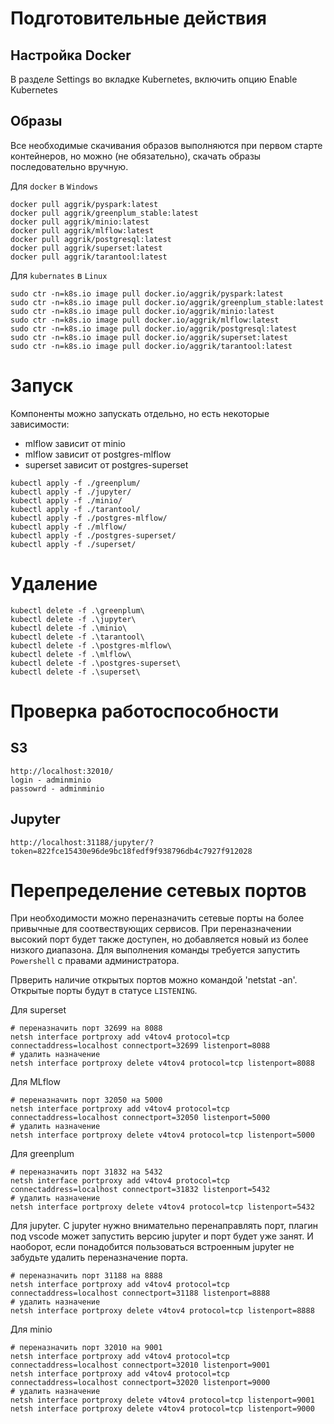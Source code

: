 # Подготовительные действия

## Настройка Docker

В разделе Settings во вкладке Kubernetes, включить опцию Enable Kubernetes

## Образы

Все необходимые скачивания образов выполняются при первом старте контейнеров, но можно (не обязательно), скачать образы последовательно вручную.

Для `docker` в `Windows`

```
docker pull aggrik/pyspark:latest
docker pull aggrik/greenplum_stable:latest
docker pull aggrik/minio:latest
docker pull aggrik/mlflow:latest
docker pull aggrik/postgresql:latest
docker pull aggrik/superset:latest
docker pull aggrik/tarantool:latest
```

Для `kubernates` в `Linux`

```
sudo ctr -n=k8s.io image pull docker.io/aggrik/pyspark:latest
sudo ctr -n=k8s.io image pull docker.io/aggrik/greenplum_stable:latest
sudo ctr -n=k8s.io image pull docker.io/aggrik/minio:latest
sudo ctr -n=k8s.io image pull docker.io/aggrik/mlflow:latest
sudo ctr -n=k8s.io image pull docker.io/aggrik/postgresql:latest
sudo ctr -n=k8s.io image pull docker.io/aggrik/superset:latest
sudo ctr -n=k8s.io image pull docker.io/aggrik/tarantool:latest

```

# Запуск

Компоненты можно запускать отдельно, но есть некоторые зависимости: 

- mlflow зависит от minio
- mlflow зависит от postgres-mlflow
- superset зависит от postgres-superset

```
kubectl apply -f ./greenplum/
kubectl apply -f ./jupyter/
kubectl apply -f ./minio/
kubectl apply -f ./tarantool/
kubectl apply -f ./postgres-mlflow/
kubectl apply -f ./mlflow/
kubectl apply -f ./postgres-superset/
kubectl apply -f ./superset/
```

# Удаление

```
kubectl delete -f .\greenplum\
kubectl delete -f .\jupyter\
kubectl delete -f .\minio\
kubectl delete -f .\tarantool\
kubectl delete -f .\postgres-mlflow\
kubectl delete -f .\mlflow\
kubectl delete -f .\postgres-superset\
kubectl delete -f .\superset\
```

# Проверка работоспособности

## S3 

```
http://localhost:32010/
login - adminminio
passowrd - adminminio
```

## Jupyter

`http://localhost:31188/jupyter/?token=822fce15430e96de9bc18fedf9f938796db4c7927f912028`


# Перепределение сетевых портов

При необходимости можно переназначить сетевые порты на более привычные для соотвествующих сервисов. При переназначении высокий порт будет также доступен, но добавляется новый из более низкого диапазона. Для выполнения команды требуется запустить `Powershell` с правами администратора.

Прверить наличие открытых портов можно командой 'netstat -an'. Открытые порты будут в статусе `LISTENING`.

Для superset

```
# переназначить порт 32699 на 8088
netsh interface portproxy add v4tov4 protocol=tcp connectaddress=localhost connectport=32699 listenport=8088
# удалить назначение
netsh interface portproxy delete v4tov4 protocol=tcp listenport=8088
```

Для MLflow

```
# переназначить порт 32050 на 5000
netsh interface portproxy add v4tov4 protocol=tcp connectaddress=localhost connectport=32050 listenport=5000
# удалить назначение
netsh interface portproxy delete v4tov4 protocol=tcp listenport=5000
```

Для greenplum

```
# переназначить порт 31832 на 5432
netsh interface portproxy add v4tov4 protocol=tcp connectaddress=localhost connectport=31832 listenport=5432
# удалить назначение
netsh interface portproxy delete v4tov4 protocol=tcp listenport=5432
```

Для jupyter. C jupyter нужно внимательно перенаправлять порт, плагин под vscode может запустить версию jupyter и порт будет уже занят. И наоборот, если понадобится пользоваться встроенным jupyter не забудьте удалить переназначение порта.

```
# переназначить порт 31188 на 8888
netsh interface portproxy add v4tov4 protocol=tcp connectaddress=localhost connectport=31188 listenport=8888
# удалить назначение
netsh interface portproxy delete v4tov4 protocol=tcp listenport=8888
```

Для minio

```
# переназначить порт 32010 на 9001
netsh interface portproxy add v4tov4 protocol=tcp connectaddress=localhost connectport=32010 listenport=9001
netsh interface portproxy add v4tov4 protocol=tcp connectaddress=localhost connectport=32020 listenport=9000
# удалить назначение
netsh interface portproxy delete v4tov4 protocol=tcp listenport=9001
netsh interface portproxy delete v4tov4 protocol=tcp listenport=9000
```